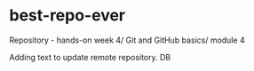 # best-repo-ever
Repository - hands-on week 4/ Git and GitHub basics/ module 4

Adding text to update remote repository. DB

